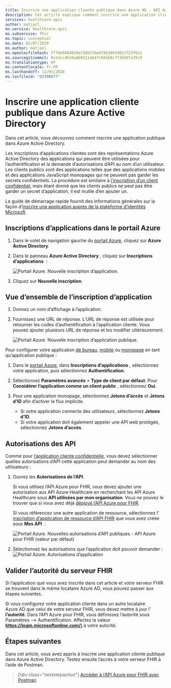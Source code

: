 ```yaml
---
title: Inscrire une application cliente publique dans Azure AD - API Azure pour FHIR
description: Cet article explique comment inscrire une application cliente publique dans Azure Active Directory, en préparation du déploiement de l’API FHIR dans Azure.
services: healthcare-apis
author: matjazl
ms.service: healthcare-apis
ms.subservice: fhir
ms.topic: conceptual
ms.date: 02/07/2019
ms.author: matjazl
ms.openlocfilehash: ff7bb6084839af56b5f6e874b39929021f23f8a1
ms.sourcegitcommit: 0ce1ccdb34ad60321a647c691b0cff3b9d7a39c8
ms.translationtype: HT
ms.contentlocale: fr-FR
ms.lasthandoff: 11/05/2020
ms.locfileid: "93398077"
---
```

# <a name="register-a-public-client-application-in-azure-active-directory"></a>Inscrire une application cliente publique dans Azure Active Directory

Dans cet article, vous découvrez comment inscrire une application publique dans Azure Active Directory.  

Les inscriptions d’applications clientes sont des représentations Azure Active Directory des applications qui peuvent être utilisées pour l’authentification et la demande d’autorisations d’API au nom d’un utilisateur. Les clients publics sont des applications telles que des applications mobiles et des applications JavaScript monopages qui ne peuvent pas garder les secrets confidentiels. La procédure est similaire à [l’inscription d’un client confidentiel](register-confidential-azure-ad-client-app.md), mais étant donné que les clients publics ne peut pas être garder un secret d’application, il est inutile d’en ajouter un.

Le guide de démarrage rapide fournit des informations générales sur la façon d’[inscrire une application auprès de la plateforme d’identités Microsoft](../active-directory/develop/quickstart-register-app.md).

## <a name="app-registrations-in-azure-portal"></a>Inscriptions d’applications dans le portail Azure

1. Dans le volet de navigation gauche du [portail Azure](https://portal.azure.com), cliquez sur **Azure Active Directory**.

2. Dans le panneau **Azure Active Directory** , cliquez sur **Inscriptions d’applications**  :

    ![Portail Azure. Nouvelle inscription d’application.](media/how-to-aad/portal-aad-new-app-registration.png)

3. Cliquez sur **Nouvelle inscription**.

## <a name="application-registration-overview"></a>Vue d’ensemble de l’inscription d’application

1. Donnez un nom d’affichage à l’application.

2. Fournissez une URL de réponse. L’URL de réponse est utilisée pour retourner les codes d’authentification à l’application cliente. Vous pouvez ajouter plusieurs URL de réponse et les modifier ultérieurement.

    ![Portail Azure. Nouvelle inscription d’application publique.](media/how-to-aad/portal-aad-register-new-app-registration-PUB-CLIENT-NAME.png)


Pour configurer votre application [de bureau](../active-directory/develop/scenario-desktop-app-registration.md), [mobile](../active-directory/develop/scenario-mobile-app-registration.md) ou [monopage](../active-directory/develop/scenario-spa-app-registration.md) en tant qu’application publique :

1. Dans le [portail Azure](https://portal.azure.com), dans **Inscriptions d’applications** , sélectionnez votre application, puis sélectionnez **Authentification**.

2. Sélectionnez **Paramètres avancés** > **Type de client par défaut**. Pour **Considérer l’application comme un client public** , sélectionnez **Oui**.

3. Pour une application monopage, sélectionnez **Jetons d’accès** et **Jetons d’ID** afin d’activer le flux implicite.

   - Si votre application connecte des utilisateurs, sélectionnez **Jetons d’ID**.
   - Si votre application doit également appeler une API web protégée, sélectionnez **Jetons d’accès**.

## <a name="api-permissions"></a>Autorisations des API

Comme pour [l’application cliente confidentielle](register-confidential-azure-ad-client-app.md), vous devez sélectionner quelles autorisations d’API cette application peut demander au nom des utilisateurs :

1. Ouvrez les **Autorisations de l’API**.

    Si vous utilisez l’API Azure pour FHIR, vous devez ajouter une autorisation aux API Azure Healthcare en recherchant les API Azure Healthcare sous **API utilisées par mon organisation**. Vous ne pouvez le trouver que si vous avez déjà [déployé l’API Azure pour FHIR](fhir-paas-powershell-quickstart.md).

    
    Si vous référencez une autre application de ressource, sélectionnez l’ [inscription d’application de ressource d’API FHIR](register-resource-azure-ad-client-app.md) que vous avez créée sous **Mes API**  :

    ![Portail Azure. Nouvelles autorisations d’API publiques - API Azure pour FHIR (valeur par défaut)](media/public-client-app/api-permissions.png)


2. Sélectionnez les autorisations que l’application doit pouvoir demander : ![Portail Azure. Autorisations d’application](media/public-client-app/app-permissions.png)

## <a name="validate-fhir-server-authority"></a>Valider l’autorité du serveur FHIR
Si l’application que vous avez inscrite dans cet article et votre serveur FHIR se trouvent dans le même locataire Azure AD, vous pouvez passer aux étapes suivantes.

Si vous configurez votre application cliente dans un autre locataire Azure AD que celui de votre serveur FHIR, vous devez mettre à jour l’ **l’autorité**. Dans l’API Azure pour FHIR, vous définissez l’autorité sous Paramètres --> Authentification. Affectez la valeur **https://login.microsoftonline.com/\<TENANT-ID>** à votre autorité.

## <a name="next-steps"></a>Étapes suivantes

Dans cet article, vous avez appris à inscrire une application cliente publique dans Azure Active Directory. Testez ensuite l’accès à votre serveur FHIR à l’aide de Postman.
 
>[!div class="nextstepaction"]
>[Accéder à l’API Azure pour FHIR avec Postman](access-fhir-postman-tutorial.md)
